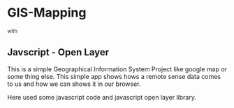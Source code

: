 # GIS-Mapping
<small>with</small><h2>Javscript - Open Layer</h2>

This is a simple Geographical Information System Project like google map or some thing else. This simple app shows hows a remote sense data comes to us and how we can shows it in our browser.

Here used some javascript code and javascript open layer library.
